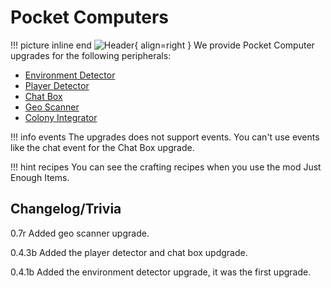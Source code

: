 # Pocket Computers
!!! picture inline end
    ![Header](https://intelligence-modding.de/wp-content/uploads/2021/04/Advanced-Pocket-Computer.png){ align=right }
We provide Pocket Computer upgrades for the following peripherals:

* [Environment Detector](https://docs.srendi.de/1.18/peripherals/environment_detector/)
* [Player Detector](https://docs.srendi.de/1.18/peripherals/player_detector/)
* [Chat Box](https://docs.srendi.de/1.18/peripherals/chat_box/)
* [Geo Scanner](https://docs.srendi.de/1.18/peripherals/geo_scanner)
* [Colony Integrator](https://docs.srendi.de/1.18/peripherals/colony_integrator/)

!!! info events
    The upgrades does not support events. You can't use events like the chat event
    for the Chat Box upgrade.

!!! hint recipes
    You can see the crafting recipes when you use the mod Just Enough Items.

## Changelog/Trivia

0.7r
Added geo scanner upgrade.

0.4.3b
Added the player detector and chat box updgrade.

0.4.1b
Added the environment detector upgrade, it was the first upgrade.
